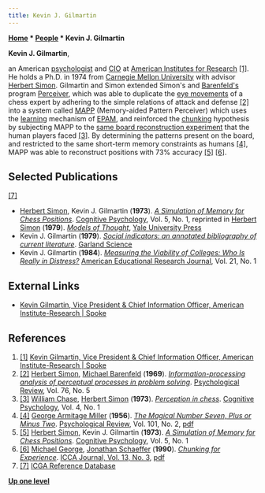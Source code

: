 ```yaml
---
title: Kevin J. Gilmartin
---
```

**[Home](Home "Home") \* [People](People "People") \* Kevin J. Gilmartin**


**Kevin J. Gilmartin**,  

an American [psychologist](Category:Psychologist "Category:Psychologist") and [CIO](https://en.wikipedia.org/wiki/Chief_information_officer) at [American Institutes for Research](https://en.wikipedia.org/wiki/American_Institutes_for_Research) <a id="cite-note-1" href="#cite-ref-1">[1]</a>.
He holds a Ph.D. in 1974 from [Carnegie Mellon University](Carnegie_Mellon_University "Carnegie Mellon University") with advisor [Herbert Simon](Herbert_Simon "Herbert Simon"). Gilmartin and Simon extended Simon's and [Barenfeld's](Michael_Barenfeld "Michael Barenfeld") program [Perceiver](Perceiver "Perceiver"), 
which was able to duplicate the [eye movements](Eye_Movements "Eye Movements") of a chess expert by adhering to the simple relations of attack and defense <a id="cite-note-2" href="#cite-ref-2">[2]</a> into a system called [MAPP](MAPP "MAPP") (Memory-aided Pattern Perceiver) which uses the [learning](Learning "Learning") mechanism of [EPAM](EPAM "EPAM"), and reinforced the [chunking](Chunking "Chunking") hypothesis by subjecting MAPP to the [same board reconstruction experiment](William_Chase#Perception "William Chase") that the human players faced <a id="cite-note-3" href="#cite-ref-3">[3]</a>. 
By determining the patterns present on the board, and restricted to the same short-term memory constraints as humans <a id="cite-note-4" href="#cite-ref-4">[4]</a>, MAPP was able to reconstruct positions with 73% accuracy <a id="cite-note-5" href="#cite-ref-5">[5]</a> <a id="cite-note-6" href="#cite-ref-6">[6]</a>.



## Selected Publications


<a id="cite-note-7" href="#cite-ref-7">[7]</a>



* [Herbert Simon](Herbert_Simon "Herbert Simon"), Kevin J. Gilmartin (**1973**). *[A Simulation of Memory for Chess Positions](https://psycnet.apa.org/record/1974-08458-001)*. [Cognitive Psychology](https://en.wikipedia.org/wiki/Cognitive_Psychology_(journal)), Vol. 5, No. 1, reprinted in [Herbert Simon](Herbert_Simon "Herbert Simon") (**1979**). *[Models of Thought](https://yalebooks.yale.edu/book/9780300024326/models-thought)*, [Yale University Press](https://en.wikipedia.org/wiki/Yale_University_Press)
* Kevin J. Gilmartin (**1979**). *[Social indicators: an annotated bibliography of current literature](https://books.google.com/books/about/Social_indicators.html?id=3h5Q4WDIF_4C&redir_esc=y)*. [Garland Science](https://en.wikipedia.org/wiki/Garland_Science)
* Kevin J. Gilmartin (**1984**). *[Measuring the Viability of Colleges: Who Is Really in Distress?](https://journals.sagepub.com/doi/abs/10.3102/00028312021001079)* [American Educational Research Journal](https://journals.sagepub.com/loi/aer), Vol. 21, No. 1


## External Links


* [Kevin Gilmartin, Vice President & Chief Information Officer, American Institute-Research | Spoke](http://www.spoke.com/people/kevin-gilmartin-3e1429c09e597c100375ba6c)


## References


1. <a id="cite-ref-1" href="#cite-note-1">[1]</a> [Kevin Gilmartin, Vice President & Chief Information Officer, American Institute-Research | Spoke](http://www.spoke.com/people/kevin-gilmartin-3e1429c09e597c100375ba6c)
2. <a id="cite-ref-2" href="#cite-note-2">[2]</a> [Herbert Simon](Herbert_Simon "Herbert Simon"), [Michael Barenfeld](Michael_Barenfeld "Michael Barenfeld") (**1969**). *[Information-processing analysis of perceptual processes in problem solving](http://psycnet.apa.org/record/1970-01781-001)*. [Psychological Review](https://en.wikipedia.org/wiki/Psychological_Review), Vol. 76, No. 5
3. <a id="cite-ref-3" href="#cite-note-3">[3]</a> [William Chase](William_Chase "William Chase"), [Herbert Simon](Herbert_Simon "Herbert Simon") (**1973**). *[Perception in chess](http://www.sciencedirect.com/science/article/pii/0010028573900042)*. [Cognitive Psychology](http://www.elsevier.com/wps/find/journaldescription.cws_home/622807/description#description), Vol. 4, No. 1
4. <a id="cite-ref-4" href="#cite-note-4">[4]</a> [George Armitage Miller](https://en.wikipedia.org/wiki/George_Armitage_Miller) (**1956**). *[The Magical Number Seven, Plus or Minus Two](https://en.wikipedia.org/wiki/The_Magical_Number_Seven,_Plus_or_Minus_Two)*. [Psychological Review](https://en.wikipedia.org/wiki/Psychological_Review), Vol. 101, No. 2, [pdf](http://www.psych.utoronto.ca/users/peterson/psy430s2001/Miller%20GA%20Magical%20Seven%20Psych%20Review%201955.pdf)
5. <a id="cite-ref-5" href="#cite-note-5">[5]</a> [Herbert Simon](Herbert_Simon "Herbert Simon"), Kevin J. Gilmartin (**1973**). *[A Simulation of Memory for Chess Positions](https://psycnet.apa.org/record/1974-08458-001)*. [Cognitive Psychology](https://en.wikipedia.org/wiki/Cognitive_Psychology_(journal)), Vol. 5, No. 1
6. <a id="cite-ref-6" href="#cite-note-6">[6]</a> [Michael George](index.php?title=Michael_George&action=edit&redlink=1 "Michael George (page does not exist)"), [Jonathan Schaeffer](Jonathan_Schaeffer "Jonathan Schaeffer") (**1990**). *[Chunking for Experience](http://citeseerx.ist.psu.edu/viewdoc/summary?doi=10.1.1.54.2766)*. [ICCA Journal, Vol. 13, No. 3](ICGA_Journal#13_3 "ICGA Journal"), [pdf](http://webdocs.cs.ualberta.ca/~jonathan/publications/ai_publications/mach.pdf)
7. <a id="cite-ref-7" href="#cite-note-7">[7]</a> [ICGA Reference Database](ICGA_Journal#RefDB "ICGA Journal")

**[Up one level](People "People")**







 

